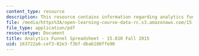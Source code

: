 ```yaml
---
content_type: resource
description: This resource contains information regarding analytics funnel spreadsheet.
file: /media/https%3A/open-learning-course-data-rc.s3.amazonaws.com/15-810-marketing-management-analytics-frameworks-and-applications-fall-2015/163722a6cef382e3f3bfdba6180ffe90_MIT15_810F15_AnaFunlSheet.pdf
file_type: application/pdf
resourcetype: Document
title: Analytics Funnel Spreadsheet - 15.810 Fall 2015
uid: 163722a6-cef3-82e3-f3bf-dba6180ffe90
---
```

